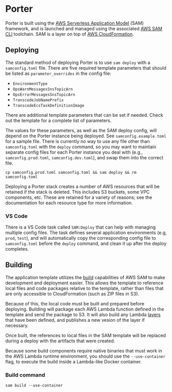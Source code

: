 # Porter

Porter is built using the [AWS Serverless Application Model](https://aws.amazon.com/serverless/sam/) (SAM) framework, and is launched and managed using the associated [AWS SAM CLI](https://docs.aws.amazon.com/serverless-application-model/latest/developerguide/serverless-sam-reference.html#serverless-sam-cli) toolchain. SAM is a layer on top of [AWS CloudFormation](https://aws.amazon.com/cloudformation/).

## Deploying

The standard method of deploying Porter is to use `sam deploy` with a `samconfig.toml` file. There are five required template parameters that should be listed as `parameter_overrides` in the config file:

- `EnvironmentType`
- `OpsWarnMessagesSnsTopicArn`
- `OpsErrorMessagesSnsTopicArn`
- `TranscodeJobNamePrefix`
- `TranscodeEcsTaskDefinitionImage`

There are additional template parameters that can be set if needed. Check out the template for a complete list of parameters.

The values for these parameters, as well as the SAM deploy config, will depend on the Porter instance being deployed. See `samconfig.example.toml` for a sample file. There is currently no way to use any file other than `samconfig.toml` with the `deploy` command, so you may want to maintain separate config files for each Porter instance you deal with (e.g., `samconfig.prod.toml`, `samconfig.dev.toml`), and swap them into the correct file.

```
cp samconfig.prod.toml samconfig.toml && sam deploy && rm samconfig.toml
```

Deploying a Porter stack creates a number of AWS resources that will be retained if the stack is deleted. This includes S3 buckets, some VPC components, etc. These are retained for a variety of reasons; see the documentation for each resource type for more information.

### VS Code

There is a VS Code task called `SAM:Deploy` that can help with managing multiple config files. The task defines several application environments (e.g, `prod`, `test`), and will automatically copy the corresponding config file to `samconfig.toml` before the `deploy` command, and clean it up after the deploy completes.

## Building

The application template utilizes the [build](https://docs.aws.amazon.com/serverless-application-model/latest/developerguide/sam-cli-command-reference-sam-build.html) capabilities of AWS SAM to make development and deployment easier. This allows the template to reference local files and code packages relative to the template, rather than files that are only accessible to CloudFormation (such as ZIP files in S3).

Because of this, the local code must be built and prepared before deploying. Building will package each AWS Lambda function defined in the template and send the package to S3. It will also build any Lambda [layers](https://docs.aws.amazon.com/serverless-application-model/latest/developerguide/building-layers.html) that have been defined, and publishes a new vesion of the layer if necessary.

Once built, the references to local files in the SAM template will be replaced during a deploy with the artifacts that were created.

Because some build components require native binaries that must work in the AWS Lambda runtime environment, you should use the `--use-container` flag, to execute the build inside a Lambda-like Docker container.

### Build command

`sam build --use-container`

